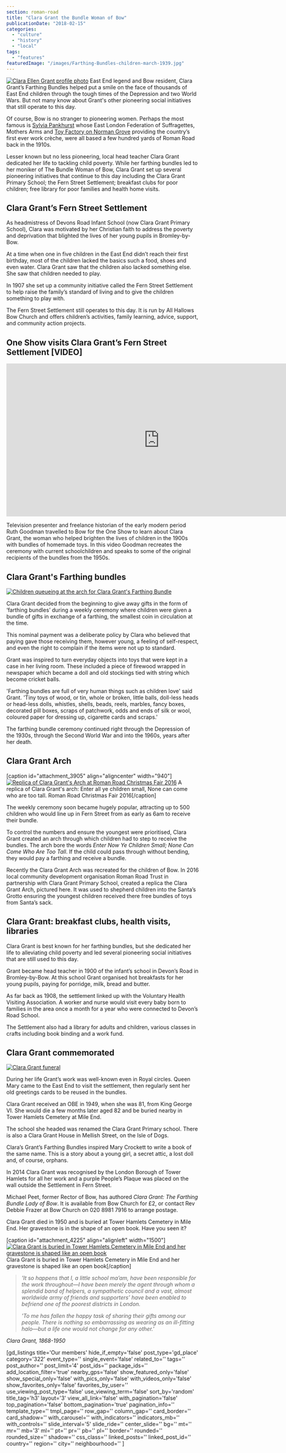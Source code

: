 ```yaml
---
section: roman-road
title: "Clara Grant the Bundle Woman of Bow"
publicationDate: "2018-02-15"
categories: 
  - "culture"
  - "history"
  - "local"
tags: 
  - "features"
featuredImage: "/images/Farthing-Bundles-children-march-1939.jpg"
---
```


[![Clara Ellen Grant profile photo](/images/Clara-Ellen-Grant-232x300.jpg)](https://romanroadlondon.com/wp-content/uploads/2018/02/Clara-Ellen-Grant.jpg) East End legend and Bow resident, Clara Grant’s Farthing Bundles helped put a smile on the face of thousands of East End children through the tough times of the Depression and two World Wars. But not many know about Grant's other pioneering social initiatives that still operate to this day.

Of course, Bow is no stranger to pioneering women. Perhaps the most famous is [Sylvia Pankhurst](https://romanroadlondon.com/bows-suffragette-secrets-sylvia-pankhurst-east-end-suffrage/) whose East London Federation of Suffragettes, Mothers Arms and [Toy Factory on Norman Grove](https://romanroadlondon.com/home-birth-pioneer-claire-davis-breastfeeding-living-pankhurst-house/) providing the country’s first ever work crèche, were all based a few hundred yards of Roman Road back in the 1910s.

Lesser known but no less pioneering, local head teacher Clara Grant dedicated her life to tackling child poverty. While her farthing bundles led to her moniker of The Bundle Woman of Bow, Clara Grant set up several pioneering initiatives that continue to this day including the Clara Grant Primary School; the Fern Street Settlement; breakfast clubs for poor children; free library for poor families and health home visits.

## Clara Grant’s Fern Street Settlement

As headmistress of Devons Road Infant School (now Clara Grant Primary School), Clara was motivated by her Christian faith to address the poverty and deprivation that blighted the lives of her young pupils in Bromley-by-Bow.

At a time when one in five children in the East End didn’t reach their first birthday, most of the children lacked the basics such a food, shoes and even water. Clara Grant saw that the children also lacked something else. She saw that children needed to play.

In 1907 she set up a community initiative called the Fern Street Settlement to help raise the family’s standard of living and to give the children something to play with.

The Fern Street Settlement still operates to this day. It is run by All Hallows Bow Church and offers children’s activities, family learning, advice, support, and community action projects.

## One Show visits Clara Grant’s Fern Street Settlement \[VIDEO\]

<iframe src="https://www.youtube.com/embed/XwpYQEtAkr8?rel=0" width="800" height="400" frameborder="0" allowfullscreen="allowfullscreen"><span data-mce-type="bookmark" style="display: inline-block; width: 0px; overflow: hidden; line-height: 0;" class="mce_SELRES_start">﻿</span><span data-mce-type="bookmark" style="display: inline-block; width: 0px; overflow: hidden; line-height: 0;" class="mce_SELRES_start">﻿</span><span data-mce-type="bookmark" style="display: inline-block; width: 0px; overflow: hidden; line-height: 0;" class="mce_SELRES_start">﻿</span></iframe>

  
Television presenter and freelance historian of the early modern period Ruth Goodman travelled to Bow for the One Show to learn about Clara Grant, the woman who helped brighten the lives of children in the 1900s with bundles of homemade toys. In this video Goodman recreates the ceremony with current schoolchildren and speaks to some of the original recipients of the bundles from the 1950s.

## Clara Grant's Farthing bundles

[![Children queueing at the arch for Clara Grant's Farthing Bundle](/images/Clara-Grant-queues-farthing-bundles-300x177.jpg)](https://romanroadlondon.com/wp-content/uploads/2018/02/Clara-Grant-queues-farthing-bundles.jpg)

Clara Grant decided from the beginning to give away gifts in the form of ‘farthing bundles’ during a weekly ceremony where children were given a bundle of gifts in exchange of a farthing, the smallest coin in circulation at the time.

This nominal payment was a deliberate policy by Clara who believed that paying gave those receiving them, however young, a feeling of self-respect, and even the right to complain if the items were not up to standard.

Grant was inspired to turn everyday objects into toys that were kept in a case in her living room. These included a piece of firewood wrapped in newspaper which became a doll and old stockings tied with string which become cricket balls.

'Farthing bundles are full of very human things such as children love' said Grant. 'Tiny toys of wood, or tin, whole or broken, little balls, doll-less heads or head-less dolls, whistles, shells, beads, reels, marbles, fancy boxes, decorated pill boxes, scraps of patchwork, odds and ends of silk or wool, coloured paper for dressing up, cigarette cards and scraps.'

The farthing bundle ceremony continued right through the Depression of the 1930s, through the Second World War and into the 1960s, years after her death.

## Clara Grant Arch

\[caption id="attachment\_3905" align="aligncenter" width="940"\][![Replica of Clara Grant's Arch at Roman Road Christmas Fair 2016](/images/Roman_Road_Christmas_Fair_2016_175-1024x683.jpg)](https://romanroadlondon.com/wp-content/uploads/2016/12/Roman_Road_Christmas_Fair_2016_175.jpg) A replica of Clara Grant's arch: Enter all ye children small, None can come who are too tall. Roman Road Christmas Fair 2016\[/caption\]

The weekly ceremony soon became hugely popular, attracting up to 500 children who would line up in Fern Street from as early as 6am to receive their bundle.

To control the numbers and ensure the youngest were prioritised, Clara Grant created an arch through which children had to step to receive the bundles. The arch bore the words _Enter Now Ye Children Small; None Can Come Who Are Too Tall_. If the child could pass through without bending, they would pay a farthing and receive a bundle.

Recently the Clara Grant Arch was recreated for the children of Bow. In 2016 local community development organisation Roman Road Trust in partnership with Clara Grant Primary School, created a replica the Clara Grant Arch, pictured here. It was used to shepherd children into the Santa’s Grotto ensuring the youngest children received there free bundles of toys from Santa’s sack.

## Clara Grant: breakfast clubs, health visits, libraries

Clara Grant is best known for her farthing bundles, but she dedicated her life to alleviating child poverty and led several pioneering social initiatives that are still used to this day.

Grant became head teacher in 1900 of the infant’s school in Devon’s Road in Bromley-by-Bow. At this school Grant organised hot breakfasts for her young pupils, paying for porridge, milk, bread and butter.

As far back as 1908, the settlement linked up with the Voluntary Health Visiting Association. A worker and nurse would visit every baby born to families in the area once a month for a year who were connected to Devon’s Road School.

The Settlement also had a library for adults and children, various classes in crafts including book binding and a work fund.

## Clara Grant commemorated

[![Clara Grant funeral](/images/Clara-Grant-Bow-Funeral-300x277.jpg "The funeral of Clara Grant, Bundle Women of Bow, who set up the Fern Street Settlement")](https://romanroadlondon.com/wp-content/uploads/2018/02/Clara-Grant-Bow-Funeral.jpg)

During her life Grant’s work was well-known even in Royal circles. Queen Mary came to the East End to visit the settlement, then regularly sent her old greetings cards to be reused in the bundles.

Clara Grant received an OBE in 1949, when she was 81, from King George VI. She would die a few months later aged 82 and be buried nearby in Tower Hamlets Cemetery at Mile End.

The school she headed was renamed the Clara Grant Primary school. There is also a Clara Grant House in Mellish Street, on the Isle of Dogs.

Clara’s Grant’s Farthing Bundles inspired Mary Crockett to write a book of the same name. This is a story about a young girl, a secret attic, a lost doll and, of course, orphans.

In 2014 Clara Grant was recognised by the London Borough of Tower Hamlets for all her work and a purple People’s Plaque was placed on the wall outside the Settlement in Fern Street.

Michael Peet, former Rector of Bow, has authored _Clara Grant: The Farthing Bundle Lady of Bow_. It is available from Bow Church for £2, or contact Rev Debbie Frazer at Bow Church on 020 8981 7916 to arrange postage.

Clara Grant died in 1950 and is buried at Tower Hamlets Cemetery in Mile End. Her gravestone is in the shape of an open book. Have you seen it?

\[caption id="attachment\_4225" align="alignleft" width="1500"\][![Clara Grant is buried in Tower Hamlets Cemetery in Mile End and her gravestone is shaped like an open book](/images/Clara-Grant-grave-1500px.jpg)](https://romanroadlondon.com/wp-content/uploads/2018/02/Clara-Grant-grave-1500px.jpg) Clara Grant is buried in Tower Hamlets Cemetery in Mile End and her gravestone is shaped like an open book\[/caption\]

> _'It so happens that I, a little school ma’am, have been responsible for the work throughout—I have been merely the agent through whom a splendid band of helpers, a sympathetic council and a vast, almost worldwide army of friends and supporters’ have been enabled to befriend one of the poorest districts in London._
> 
> _'To me has fallen the happy task of sharing their gifts among our people. There is nothing so embarrassing as wearing as an ill-fitting halo—but a life one would not change for any other.'_

_Clara Grant, 1868-1950_

\[gd\_listings title='Our members' hide\_if\_empty='false' post\_type='gd\_place' category='322' event\_type='' single\_event='false' related\_to='' tags='' post\_author='' post\_limit='4' post\_ids='' package\_ids='' add\_location\_filter='true' nearby\_gps='false' show\_featured\_only='false' show\_special\_only='false' with\_pics\_only='false' with\_videos\_only='false' show\_favorites\_only='false' favorites\_by\_user='' use\_viewing\_post\_type='false' use\_viewing\_term='false' sort\_by='random' title\_tag='h3' layout='3' view\_all\_link='false' with\_pagination='false' top\_pagination='false' bottom\_pagination='true' pagination\_info='' template\_type='' tmpl\_page='' row\_gap='' column\_gap='' card\_border='' card\_shadow='' with\_carousel='' with\_indicators='' indicators\_mb='' with\_controls='' slide\_interval='5' slide\_ride='' center\_slide='' bg='' mt='' mr='' mb='3' ml='' pt='' pr='' pb='' pl='' border='' rounded='' rounded\_size='' shadow='' css\_class='' linked\_posts='' linked\_post\_id='' country='' region='' city='' neighbourhood='' \]

